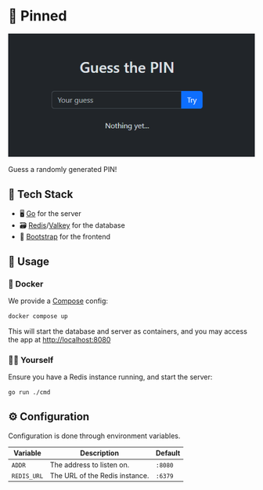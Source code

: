 # 📌 Pinned

![A screenshot of Pinned](./media/screenshot.png)

Guess a randomly generated PIN!

## 🥪 Tech Stack

- 🖥 [Go](https://go.dev) for the server
- 🗃️ [Redis](https://redis.io)/[Valkey](https://valkey.io) for the database
- 👀 [Bootstrap](https://getbootstrap.com) for the frontend

## 🫳 Usage

### 🐋 Docker

We provide a [Compose](./compose.yaml) config:

```sh
docker compose up
```

This will start the database and server as containers, and you may access the app at <http://localhost:8080>

### 🧑‍💻 Yourself

Ensure you have a Redis instance running, and start the server:

```sh
go run ./cmd
```

## ⚙️ Configuration

Configuration is done through environment variables.

| Variable    | Description                    | Default |
| ----------- | ------------------------------ | ------- |
| `ADDR`      | The address to listen on.      | `:8080` |
| `REDIS_URL` | The URL of the Redis instance. | `:6379` |

